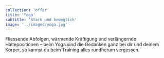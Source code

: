 ```yaml
---
collection: 'offer'
title: 'Yoga'
subtitle: 'Stark und beweglich'
image: '../images/yoga.jpg'
---
```


Fliessende Abfolgen, wärmende Kräftigung und verlängernde Haltepositionen – beim Yoga sind die Gedanken ganz bei dir und deinem Körper, so kannst du beim Training alles rundherum vergessen.

